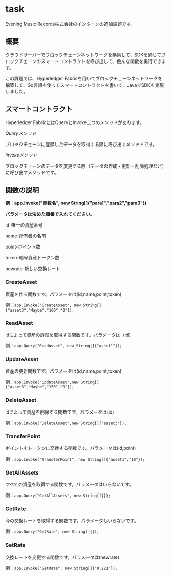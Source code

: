 # task
Evening Music Records株式会社のインターンの追加課題です。
## **概要**
クラウドサーバーでブロックチェーンネットワークを構築して、SDKを通じてブロックチェーンのスマートコントラクトを呼び出して、色んな関数を実行できます。

この課題では、Hyperledger Fabricを用いてブロックチェーンネットワークを構築して、Go言語を使ってスマートコントラクトを書いて、JavaでSDKを実現しました。

## **スマートコントラクト**


Hyperledger FabricにはQueryとInvoke二つのメソッドがあります。

*Queryメソッド*

ブロックチェーンに登録したデータを取得する際に呼び出すメソッドです。

*Invokeメソッド*

ブロックチェーンのデータを変更する際（データの作成・更新・削除処理など）に呼び出すメソッドです。

## **関数の説明**

**例：app.Invoke("関数名", new String[]{"para1","para2","para3"})**

**パラメータは決めた順番で入れてください。**

id-唯一の資産番号

name-所有者の名前

point-ポイント数

token-暗号資産トークン数

newrate-新しい交換レート

### **CreateAsset**

資産を作る関数です。パラメータは(id,name,point,token)

例：`app.Invoke("CreateAsset", new String[]{"asset3","Maybe","100","0"});`

### **ReadAsset**

idによって資産の詳細を取得する関数です。パラメータは（id）

例：`app.Query("ReadAsset", new String[]{"asset1"});`

### **UpdateAsset**

資産の更新関数です。パラメータは(id,name,point,token)

例：`app.Invoke("UpdateAsset",new String[]{"asset3","Maybe","150","0"});`

### **DeleteAsset**
idによって資産を削除する関数です。パラメータは(id)

例：`app.Invoke("DeleteAsset",new String[]{"asset3"});`

### **TransferPoint**

ポイントをトークンに交換する関数です。パラメータは(id,point)

例：`app.Invoke("TransferPoint", new String[]{"asset1","10"});`

### **GetAllAssets**
すべての資産を取得する関数です。パラメータはいらないです。

例：`app.Query("GetAllAssets", new String[]{});`

### **GetRate**

今の交換レートを取得する関数です。パラメータもいらないです。

例：`app.Query("GetRate", new String[]{});`

### **SetRate**

交換レートを変更する関数です。パラメータは(newrate)

例：`app.Invoke("SetRate", new String[]{"0.221"});`
